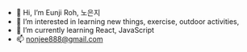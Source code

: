 - 👋 Hi, I’m Eunji Roh, 노은지
- 👀 I’m interested in learning new things, exercise, outdoor activities, 
- 🌱 I’m currently learning React, JavaScript
- 📫 nonjee888@gmail.com



